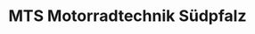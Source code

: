 ---
title: "MTS Motorradtechnik Südpfalz"
url: /landau-in-der-pfalz/mts-motorradtechnik-suedpfalz/
shop: Motorrad
---